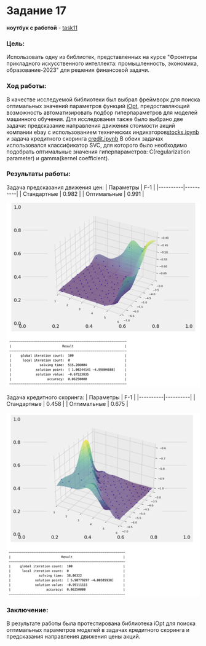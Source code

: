 # Задание 17
**ноутбук с работой** - [task11](https://github.com/alkomarova/math_modeling/blob/task17/task17.ipynb)
### Цель:
Использовать одну из библиотек, представленных на курсе "Фронтиры прикладного искусственного интеллекта: промышленность, экономика, образование-2023" для решения финансовой задачи.

### Ход работы: 
В качестве исследуемой библиотеки был выбрал фреймворк для поиска оптимальных значений параметров функций
[iOpt](https://github.com/aimclub/iOpt/tree/main), предоставляющий возможность автоматизировать подбор гиперпараметров для моделей машинного обучения. 
Для исследования также было выбрано две задачи: предсказание направления движения стоимости акций компании ebay с использованием технических индикаторов[stocks.ipynb](https://github.com/alkomarova/math_modeling/blob/task17/stocks.ipynb) и задача кредитного скоринга [credit.ipynb](https://github.com/alkomarova/math_modeling/blob/task17/credit.ipynb)
В обеих задачах использовался классификатор SVC, для которого было необходимо подобрать оптимальные значения гиперпараметров: С(regularization parameter) и gamma(kernel coefficient).

### Результаты работы:

Задача предсказания движения цен: 
| Параметры | F-1 | 
|----------|----------|
| Стандартные   | 0.982  | 
| Оптимальные   | 0.991   | 

<img src='data/stocks.png'>

Задача кредитного скоринга:
| Параметры | F-1 | 
|----------|----------|
| Стандартные   | 0.458  | 
| Оптимальные   | 0.675   | 

<img src='data/credit.png'>

### Заключение: 
В результате работы была протестирована библиотека iOpt для поиска оптимальных параметров моделей в задачах кредитного скоринга и предсказания направления движения цены акций. 